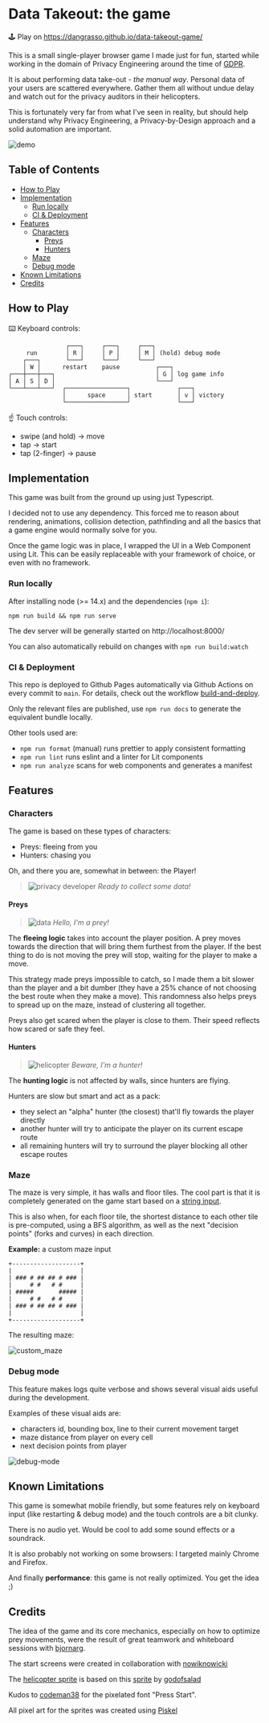 # Data Takeout: the game

🕹 Play on https://dangrasso.github.io/data-takeout-game/

This is a small single-player browser game I made just for fun, started while working in the domain of Privacy Engineering around the time of [GDPR](https://en.wikipedia.org/wiki/General_Data_Protection_Regulation).

It is about performing data take-out - _the manual way_.
Personal data of your users are scattered everywhere. Gather them all without undue delay and watch out for the privacy auditors in their helicopters. 

This is fortunately very far from what I've seen in reality, but should help understand why Privacy Engineering, a Privacy-by-Design approach and a solid automation are important.

![demo](img/_docs/demo.gif)

## Table of Contents

* [How to Play](#how-to-play)
* [Implementation](#implementation)
  * [Run locally](#run-locally)
  * [CI &amp; Deployment](#ci--deployment)
* [Features](#features)
  * [Characters](#characters)
    * [Preys](#preys)
    * [Hunters](#hunters)
  * [Maze](#maze)
  * [Debug mode](#debug-mode)
* [Known Limitations](#known-limitations)
* [Credits](#credits)

## How to Play

⌨️ Keyboard controls:
```
                ┌───┐     ┌───┐     ┌───┐
     run        │ R │     │ P │     │ M │ (hold) debug mode
    ┌───┐       └───┘     └───┘     └───┘
    │ W │      restart    pause          ┌───┐
┌───┼───┼───┐                            │ G │ log game info
│ A │ S │ D │                            └───┘
└───┴───┴───┘  ┌─────────────────┐             ┌───┐
               │      space      │ start       │ v │ victory
               └─────────────────┘             └───┘
```

☝️ Touch controls:
 * swipe (and hold) -> move
 * tap -> start
 * tap (2-finger) -> pause

## Implementation

This game was built from the ground up using just Typescript.

I decided not to use any dependency. This forced me to reason about rendering, animations, collision detection, pathfinding and all the basics that a game engine would normally solve for you.

Once the game logic was in place, I wrapped the UI in a Web Component using Lit. This can be easily replaceable with your framework of choice, or even with no framework.

### Run locally

After installing node (>= 14.x) and the dependencies (`npm i`):
```
npm run build && npm run serve
```
The dev server will be generally started on http://localhost:8000/

You can also automatically rebuild on changes with `npm run build:watch`

### CI & Deployment

This repo is deployed to Github Pages automatically via Github Actions on every commit to `main`. For details, check out the workflow [build-and-deploy](.github/workflows/build-and-deploy.yml). 

Only the relevant files are published, use `npm run docs` to generate the equivalent bundle locally.

Other tools used are:
 - `npm run format` (manual) runs prettier to apply consistent formatting
 - `npm run lint` runs eslint and a linter for Lit components
 - `npm run analyze` scans for web components and generates a manifest

## Features

### Characters

The game is based on these types of characters:
 - Preys: fleeing from you
 - Hunters: chasing you

Oh, and there you are, somewhat in between: the Player!

> ![privacy developer](img/_docs/privacy_dev_walking.gif) _Ready to collect some data!_
 
#### Preys

> ![data](img/_docs/data.gif)  _Hello, I'm a prey!_

The **fleeing logic** takes into account the player position. A prey moves towards the direction that will bring them furthest from the player. If the best thing to do is not moving the prey will stop, waiting for the player to make a move.

This strategy made preys impossible to catch, so I made them a bit slower than the player and a bit dumber (they have a 25% chance of not choosing the best route when they make a move). This randomness also helps preys to spread up on the maze, instead of clustering all together.

Preys also get scared when the player is close to them. Their speed reflects how scared or safe they feel.

#### Hunters

> ![helicopter](img/_docs/helicopter.gif)  _Beware, I'm a hunter!_

The **hunting logic** is not affected by walls, since hunters are flying. 

Hunters are slow but smart and act as a pack:
- they select an "alpha" hunter (the closest) that'll fly towards the player directly
- another hunter will try to anticipate the player on its current escape route
- all remaining hunters will try to surround the player blocking all other escape routes

### Maze

The maze is very simple, it has walls and floor tiles.
The cool part is that it is completely generated on the game start based on a [string input](src/config.ts).

This is also when, for each floor tile, the shortest distance to each other tile is pre-computed, using a BFS algorithm, as well as the next "decision points" (forks and curves) in each direction.


**Example:** a custom maze input
```
+-------------------+
|                   |
| ### # ## ## # ### |
|     # #   # #     |
| #####       ##### |
|     # #   # #     |
| ### # ## ## # ### |
|                   |
+-------------------+
```
The resulting maze:

![custom_maze](img/_docs/custom-maze.png)

### Debug mode

This feature makes logs quite verbose and shows several visual aids useful during the development.

Examples of these visual aids are:
 - characters id, bounding box, line to their current movement target
 - maze distance from player on every cell
 - next decision points from player

![debug-mode](img/_docs/debug-mode.png)

## Known Limitations

This game is somewhat mobile friendly, but some features rely on keyboard input (like restarting & debug mode) and the touch controls are a bit clunky.

There is no audio yet. Would be cool to add some sound effects or a soundrack.

It is also probably not working on some browsers: I targeted mainly Chrome and Firefox.

And finally **performance**: this game is not really optimized. You get the idea ;)

## Credits

The idea of the game and its core mechanics, especially on how to optimize prey movements, were the result of great teamwork and whiteboard sessions with [bjornarg](https://github.com/bjornarg).

The start screens were created in collaboration with [nowiknowicki](https://www.behance.net/nowiknowicki)

The [helicopter sprite](img/sprites/helicopter.png) is based on this [sprite](https://www.pokecommunity.com/showthread.php?t=384499) by [godofsalad](https://www.pokecommunity.com/member.php?u=642968)

Kudos to [codeman38](http://www.zone38.net) for the pixelated font "Press Start".

All pixel art for the sprites was created using [Piskel](https://www.piskelapp.com/)
